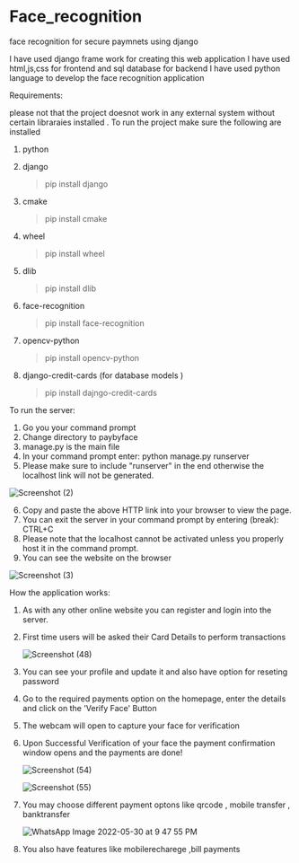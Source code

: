 # Face_recognition
face recognition for secure paymnets using django

I have used django frame work for creating this web application
I have used html,js,css for frontend and sql database for backend
I have used python language to develop the face recognition application

Requirements:


please not that the project doesnot work in any external system without certain libraraies installed . To run the project make sure the following are installed

1. python
2. django
   >pip install django

3. cmake
   >pip install cmake
4. wheel
   >pip install wheel
   
5. dlib
   >pip install dlib
   
6. face-recognition
    >pip install face-recognition
    
7. opencv-python
    >pip install opencv-python
    
8. django-credit-cards (for database models )
    >pip install dajngo-credit-cards


To run the server:

1. Go you your command prompt
2. Change directory to paybyface
3. manage.py is the main file
4. In your command prompt enter: python manage.py runserver
5. Please make sure to include "runserver" in the end otherwise the localhost link will not be generated.

  ![Screenshot (2)](https://user-images.githubusercontent.com/94437043/171025219-fdd57707-2145-43ee-92f6-d03b128bdba0.png)


6. Copy and paste the above HTTP link into your browser to view the page.
7. You can exit the server in your command prompt by entering (break): CTRL+C
8. Please note that the localhost cannot be activated unless you properly host it in the command prompt.
9. You can see the website on the browser

![Screenshot (3)](https://user-images.githubusercontent.com/94437043/171025665-f2947fde-2524-45c6-b9f6-10d98d129b24.png)


How the application works:

1. As with any other online website you can register and login into the server.
2. First time users will be asked their Card Details to perform transactions   

    ![Screenshot (48)](https://user-images.githubusercontent.com/94437043/171028634-a4ed63b8-0eb2-4059-bec6-b09e80a033e5.png)

3. You can see your profile and update it and also have option for reseting password
4. Go to the required payments option on the homepage, enter the details and click on the 'Verify Face' Button
5. The webcam will open to capture your face for verification
    

6. Upon Successful Verification of your face the payment confirmation window opens and the payments are done!
  
     ![Screenshot (54)](https://user-images.githubusercontent.com/94437043/171029221-01602a46-fd92-462f-91e5-88e1d9e72333.png)

     ![Screenshot (55)](https://user-images.githubusercontent.com/94437043/171029258-11947581-6ce9-43ea-8d9d-608e8aa7c365.png)



7. You may choose different payment optons like qrcode , mobile transfer , banktransfer
      
     ![WhatsApp Image 2022-05-30 at 9 47 55 PM](https://user-images.githubusercontent.com/94437043/171030720-c31604d2-651a-4593-8591-29541383faec.jpeg)

     
8. You also have features like mobilerecharege ,bill payments

